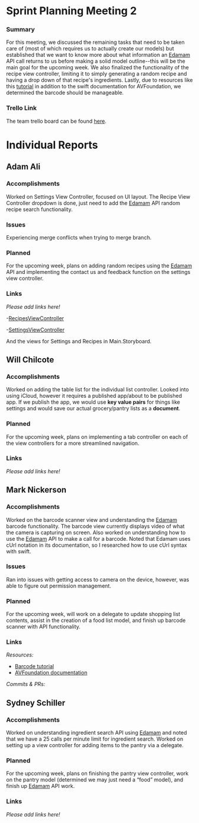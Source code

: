 # Sprint Planning Meeting 2
### Summary
For this meeting, we discussed the remaining tasks that need to be taken care of
(most of which requires us to actually create our models) but established that
we want to know more about what information an [Edamam](https://www.edamam.com/) API call returns
to us before making a solid model outline--this will be the main goal for the
upcoming week. We also finalized the functionality of the recipe view
controller, limiting it to simply generating a random recipe and having a drop
down of that recipe's ingredients. Lastly, due to resources like this [tutorial](https://www.appcoda.com/simple-barcode-reader-app-swift/) in
addition to the swift documentation for AVFoundation, we determined the barcode
should be manageable.

### Trello Link
The team trello board can be found [here](https://trello.com/b/KZggYtj1/master-189e-board).

# Individual Reports
## Adam Ali
### Accomplishments
Worked on Settings View Controller, focused on UI layout. The Recipe View 
Controller dropdown is done, just need to add the [Edamam](https://www.edamam.com/) API random
recipe search functionality.

### Issues
Experiencing merge conflicts when trying to merge branch.

### Planned
For the upcoming week, plans on adding random recipes using the [Edamam](https://www.edamam.com/) API
and implementing the contact us and feedback function on the settings view
controller.

### Links
_Please add links here!_

-[RecipesViewController](https://github.com/ECS189E/Can-I-graduate-already-LLC/blob/master/App/App/Controllers/RecipesViewController.swift)

-[SettingsViewController](https://github.com/ECS189E/Can-I-graduate-already-LLC/blob/master/App/App/Controllers/SettingsViewController.swift)

And the views for Settings and Recipes in Main.Storyboard.

## Will Chilcote
### Accomplishments
Worked on adding the table list for the individual list controller. Looked into
using iCloud, however it requires a published app/about to be published app. If
we publish the app, we would use __key value pairs__ for things like settings
and would save our actual grocery/pantry lists as a __document__.

### Planned
For the upcoming week, plans on implementing a tab controller on each of the
view controllers for a more streamlined navigation.


### Links
_Please add links here!_

## Mark Nickerson
### Accomplishments
Worked on the barcode scanner view and understanding the [Edamam](https://www.edamam.com/)
barcode functionality. The barcode view currently displays video of what the
camera is capturing on screen. Also worked on understanding how to use the
[Edamam](https://www.edamam.com/) API to make a call for a barcode. Noted that Edamam uses cUrl 
notation in its documentation, so I researched how to use cUrl syntax with
swift.

### Issues
Ran into issues with getting access to camera on the device, however, was able
to figure out permission management.

### Planned
For the upcoming week, will work on a delegate to update shopping list contents,
assist in the creation of a food list model, and  finish up barcode scanner with
API functionality.


### Links
_Resources:_
- [Barcode tutorial](https://www.appcoda.com/simple-barcode-reader-app-swift/)
- [AVFoundation documentation](https://developer.apple.com/documentation/avfoundation/avmetadatamachinereadablecodeobject/machine_readable_object_types)

_Commits & PRs:_



## Sydney Schiller
### Accomplishments
Worked on understanding ingredient search API using [Edamam](https://www.edamam.com/)  and noted that
we have a 25 calls per minute limit for ingredient search. Worked on setting up
a view controller for adding items to the pantry via a delegate.

### Planned
For the upcoming week, plans on finishing the pantry view controller, work on
the pantry model (determined we may just need a “food” model), and finish up
[Edamam](https://www.edamam.com/) API work.

### Links
_Please add links here!_
